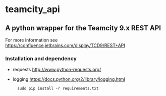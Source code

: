teamcity_api
=========

## A python wrapper for the Teamcity 9.x REST API

For more information see https://confluence.jetbrains.com/display/TCD9/REST+API

### Installation and dependency
* requests http://www.python-requests.org/
* logging https://docs.python.org/2/library/logging.html

		sudo pip install -r requirements.txt

